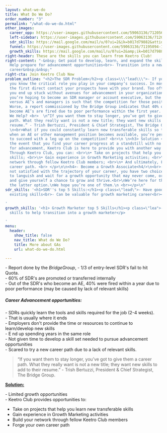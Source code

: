 ```yaml
---
layout: what-we-do
title: What Do We Do?
order_number: "3"
permalink: "/what-do-we-do.html"
other_images:
  career_opp: https://user-images.githubusercontent.com/59063136/71205671-b6a53180-2257-11ea-83ef-e2437fbc6031.png
  left-sidebar: https://user-images.githubusercontent.com/59063136/71206821-6085bd80-225a-11ea-9435-4a40c5b5920b.jpg
  sdr_skills: https://mail.google.com/mail/u/0?ui=2&ik=b017d79882&attid=0.1&permmsgid=msg-a:r-2800180304213369896&th=16f15f68b1fad78c&view=fimg&sz=s0-l75-ft&attbid=ANGjdJ-1lbvfLvAGc-TYi_GmAsSCzo2ZmcQQLpp-d80TpcX8fj8WjwhLyd3Ja1DfzfYoRlg89n4fACtTeYKXcuE9ulhorwJP3WBDDFQM3wG8VpOTlgyU9aLwtNh8wzE&disp=emb&realattid=ii_k4afpryb0
  funnel: https://user-images.githubusercontent.com/59063136/71195094-1690dd80-2242-11ea-85b2-dfbabe5cee0c.png
  growth_skills: https://mail.google.com/mail/u/0?ui=2&amp;ik=b017d79882&amp;attid=0.1&amp;permmsgid=msg-a:r1922318279603828568&amp;th=16f15ff67e2141c8&amp;view=fimg&amp;sz=s0-l75-ft&amp;attbid=ANGjdJ_fYVlusLWf_RY14S9aw1XVRNSg01Yd31WVQ4Wjo50U2lzJglOUxoHBnAW_VTr_y8hJKNpOLPd3NAwCZX_hr5FhfbHlflH6EOtciisASbDYnWeXETe5uxF5vzs&amp;disp=emb&amp;realattid=ii_k4ag2bqk0
right-header: These are the skills you can learn from Keetro Club!
right-content: "-&nbsp; Get paid to develop, learn, and expand the skillset&nbsp;<br>-
  Help prepare for advancement opportunities<br>- Transition into a new marketing
  career&nbsp;&nbsp;"
right-cta: Join Keetro Club Now
problem_outline: "<h2>The SDR Problem</h2><p class=\\\"lead\\\">- If you’re an SDR,
  you know the critical role you play in your company’s success. In most cases, you’re
  the first direct contact your prospects have with your brand. Too often, however,
  you end up stuck without avenues for advancement in your organization. <br> Maybe
  you’re hoping to become an SDR manager or account executive, but the ratio of SDR’s
  versus AE’s and managers is such that the competition for those positions is fierce.
  Worse, a report commissioned by the Bridge Group indicates that 40% of SDR’s who
  become AE’s are fired due to poor performance within the first year. <br>- How Can
  We Help? <br>  \n“If you want them to stay longer, you’ve got to give them a career
  path. What they really want is not a new title; they want new skills to add to their
  resume.” - Trish Bertuzzi, President & Chief Strategist, The Bridge Group.<br>\n
  \n<br>What if you could constantly learn new transferable skills so that if and
  when an AE or other management position becomes available, you’re perfectly positioned
  to succeed with a leg up on the competition? <br>\n \n<h3> Solution <h3/> <p class=\\\"lead\\\">In
  the event that you find your career progress at a standstill with no available pathways
  for advancement, Keetro Club is here to provide you with another way forward. <br>
  Through Keetro Club, you can: <br>\n• Take on projects that help you learn new transferable
  skills; <br>\n• Gain experience in Growth Marketing activities; <br>\n• Build your
  network through fellow Keetro Club members; <br>\n• And ultimately, Forge your own
  career path. <br> </p>\n\n<h4>- Become a Growth Associate<h4/>\n<br>- If you’re
  not satisfied with the trajectory of your career, you have two choices: continue
  to languish and wait for a growth opportunity that may never come, or be proactive
  and give yourself a chance to grow and thrive.<br>\nWe’re here for those who choose
  the latter option.\nWe hope you’re one of them.\n <br></p>\n"
sdr_skills: '<h1>SDR''s top 5 Skills:</h1><p class=\"lead\">- Have good/versitile
  existing skills<br>- Can be valuable for growth marketing career<br><br></p>

'
growth_skills: '<h1> Growth Marketer top 5 Skills</h1><p class=\"lea">- Learn additional
  skills to help transition into a growth marketer</p>

'
menu:
  header:
    show_title: false
    nav_title: What do We Do?
    title: More about GAs
    url: what-do-we-do.html

---
```

<p>- Report done by the <i>BridgeGroup</i>, - 1/3 of entry-level SDR's fail to hit Quota. <br>- 60% of SDR's are promoted or transferred internally<br>- Out of the SDR's who become an AE, 40% were fired within a year due to poor performance (may be caused by lack of relevant skills)</p>
<h5>Career Advancement opportunities:</h5>
<p>- SDRs quickly learn the tools and skills required for the job (2-4 weeks). <br>- That is usually where it ends<br>- Employers don't provide the time or resources to continue to learn/develop new skills<br>- E
<gwmw class="ginger-module-highlighter-mistake-type-3" id="gwmw-15766279482914952798457">nd</gwmw> up spending years in the same role <br>- Not given time to develop a skill set needed to pursue advancement opportunities<br>- Scared to try a new career path due to a lack of relevant skills. </p>
<blockquote> “If you want them to stay longer, you’ve got to give them a career path. What they really want is not a new title; they want new skills to add to their resume.” - Trish Bertuzzi, President & Chief Strategist, The Bridge Group. </blockquote>
<p><b><u>
Solution:</u></b></p>
<p>- Limited growth opportunities<br>- Keetro Club provides opportunities to:</p>
<ul class="bullets">
<li>Take on projects that help you learn new transferable skills</li>
<li>Gain experience in Growth Marketing activities</li>
<li>Build your network through fellow Keetro Club members </li>
<li>Forge your own career path</li>
</ul>